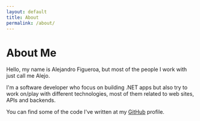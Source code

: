 ```yaml
---
layout: default
title: About
permalink: /about/
---
```


# About Me

Hello, my name is Alejandro Figueroa, but most of the people I work with just call me Alejo.

I'm a software developer who focus on building .NET apps but also try to work on/play with different technologies, most of them related to web sites, APIs and backends.

You can find some of the code I've written at my [GitHub][github] profile.

[github]:https://github.com/alexphi
